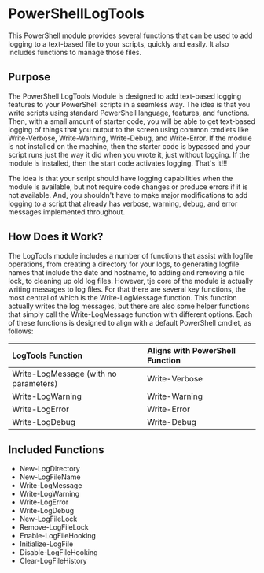 # PowerShellLogTools
This PowerShell module  provides several functions that can be used to add logging to a text-based file to your scripts, quickly and easily. It also includes functions to manage those files.

## Purpose
The PowerShell LogTools Module is designed to add text-based logging features to your PowerShell scripts in a seamless way. The idea is that you write scripts using standard PowerShell language, features, and functions. Then, with a small amount of starter code, you will be able to get text-based logging of things that you output to the screen using common cmdlets like Write-Verbose, Write-Warning, Write-Debug, and Write-Error. If the module is not installed on the machine, then the starter code is bypassed and your script runs just the way it did when you wrote it, just without logging. If the module is installed, then the start code activates logging. That's it!!!

The idea is that your script should have logging capabilities when the module is available, but not require code changes or produce errors if it is not available. And, you shouldn't have to make major modifications to add logging to a script that already has verbose, warning, debug, and error messages implemented throughout.  

## How Does it Work?
The LogTools module includes a number of functions that assist with logfile operations, from creating a directory for your logs, to generating logfile names that include the date and hostname, to adding and removing a file lock, to cleaning up old log files. However, tje core of the module is actually writing messages to log files. For that there are several key functions, the most central of which is the Write-LogMessage function. This function actually writes the log messages, but there are also some helper functions that simply call the Write-LogMessage function with different options. Each of these functions is designed to align with a default PowerShell cmdlet, as follows: 

LogTools Function|Aligns with PowerShell Function
|:---|:---|
Write-LogMessage (with no parameters)|Write-Verbose
Write-LogWarning|Write-Warning
Write-LogError|Write-Error  
Write-LogDebug|Write-Debug


## Included Functions
* New-LogDirectory
* New-LogFileName
* Write-LogMessage
* Write-LogWarning
* Write-LogError
* Write-LogDebug
* New-LogFileLock<br>
* Remove-LogFileLock<br>
* Enable-LogFileHooking<br>
* Initialize-LogFile<br>
* Disable-LogFileHooking<br>
* Clear-LogFileHistory<br>


